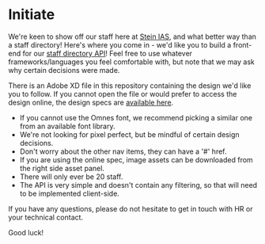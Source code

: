# Initiate

We're keen to show off our staff here at [Stein IAS](https://steinias.com), and what better way than a staff directory! Here's where you come in - we'd like you to build a front-end for our [staff directory API](https://interview.dev.steinias.com/api/employees)! Feel free to use whatever frameworks/languages you feel comfortable with, but note that we may ask why certain decisions were made.

There is an Adobe XD file in this repository containing the design we'd like you to follow. If you cannot open the file or would prefer to access the design online, the design specs are [available here](https://xd.adobe.com/spec/db20a554-d1de-4904-4cd1-b36db60704e4-ad11/screen/d81915ed-2e05-4cea-a9c6-8cd00c1e4204/Our-Staff/). 

- If you cannot use the Omnes font, we recommend picking a similar one from an available font library.
- We're not looking for pixel perfect, but be mindful of certain design decisions.
- Don't worry about the other nav items, they can have a '#' href.
- If you are using the online spec, image assets can be downloaded from the right side asset panel.
- There will only ever be 20 staff.
- The API is very simple and doesn't contain any filtering, so that will need to be implemented client-side.

If you have any questions, please do not hesitate to get in touch with HR or your technical contact.

Good luck!
